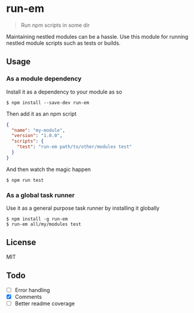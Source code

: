 # run-em

> Run npm scripts in some dir

Maintaining nestled modules can be a hassle. Use this module for running nestled module scripts such as tests or builds.

## Usage

### As a module dependency

Install it as a dependency to your module as so

```
$ npm install --save-dev run-em
```

Then add it as an npm script

```json
{
  "name": "my-module",
  "version": "1.0.0",
  "scripts": {
    "test": "run-em path/to/other/modules test"
  }
}
```

And then watch the magic happen

```
$ npm run test
```

### As a global task runner

Use it as a general purpose task runner by installing it globally

```
$ npm install -g run-em
$ run-em all/my/modules test
```

## License

MIT

## Todo

- [ ] Error handling
- [x] Comments
- [ ] Better readme coverage
